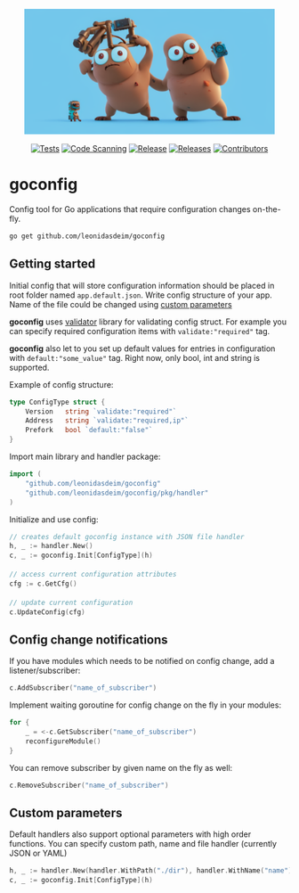 <p align="center">
 <img src="goconfig.png" width="450">
</p>

<div align="center">

  <a href="">![Tests](https://github.com/leonidasdeim/goconfig/actions/workflows/go.yml/badge.svg)</a>
  <a href="">![Code Scanning](https://github.com/leonidasdeim/goconfig/actions/workflows/codeql.yml/badge.svg)</a>
  <a href="">![Release](https://badgen.net/github/release/leonidasdeim/goconfig/)</a>
  <a href="">![Releases](https://badgen.net/github/releases/leonidasdeim/goconfig)</a>
  <a href="">![Contributors](https://badgen.net/github/contributors/leonidasdeim/goconfig)</a>
  
</div>

# goconfig

Config tool for Go applications that require configuration changes on-the-fly.

```bash
go get github.com/leonidasdeim/goconfig
```

## Getting started

Initial config that will store configuration information should be placed in root folder named `app.default.json`. Write config structure of your app. Name of the file could be changed using [custom parameters](#custom-parameters)

**goconfig** uses [validator](https://github.com/go-playground/validator) library for validating config struct. For example you can specify required configuration items with `validate:"required"` tag. 

**goconfig** also let to you set up default values for entries in configuration with `default:"some_value"` tag. Right now, only bool, int and string is supported.

Example of config structure:

```go
type ConfigType struct {
    Version   string `validate:"required"`
    Address   string `validate:"required,ip"`
    Prefork   bool `default:"false"`
}
```

Import main library and handler package:

```go
import (
	"github.com/leonidasdeim/goconfig"
	"github.com/leonidasdeim/goconfig/pkg/handler"
)
```

Initialize and use config:
```go
// creates default goconfig instance with JSON file handler
h, _ := handler.New()
c, _ := goconfig.Init[ConfigType](h)

// access current configuration attributes
cfg := c.GetCfg()

// update current configuration
c.UpdateConfig(cfg)
```


## Config change notifications

If you have modules which needs to be notified on config change, add a listener/subscriber:

```go
c.AddSubscriber("name_of_subscriber")
```

Implement waiting goroutine for config change on the fly in your modules:

```go
for {
    _ = <-c.GetSubscriber("name_of_subscriber")
    reconfigureModule()
}
```

You can remove subscriber by given name on the fly as well:

```go
c.RemoveSubscriber("name_of_subscriber")
```

## Custom parameters

Default handlers also support optional parameters with high order functions.
You can specify custom path, name and file handler (currently JSON or YAML)

```go
h, _ := handler.New(handler.WithPath("./dir"), handler.WithName("name"), handler.WithType(handler.YAML))
c, _ := goconfig.Init[ConfigType](h)
```

